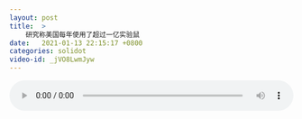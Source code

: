 ```yaml
---
layout: post
title:  >
    研究称美国每年使用了超过一亿实验鼠
date:   2021-01-13 22:15:17 +0800
categories: solidot
video-id: _jVO8LwmJyw
---
```


<audio src="/assets/b7a38822bcfceb6742e4baedd4cef3e1.mp3" style="width: 100%;" controls></audio>

